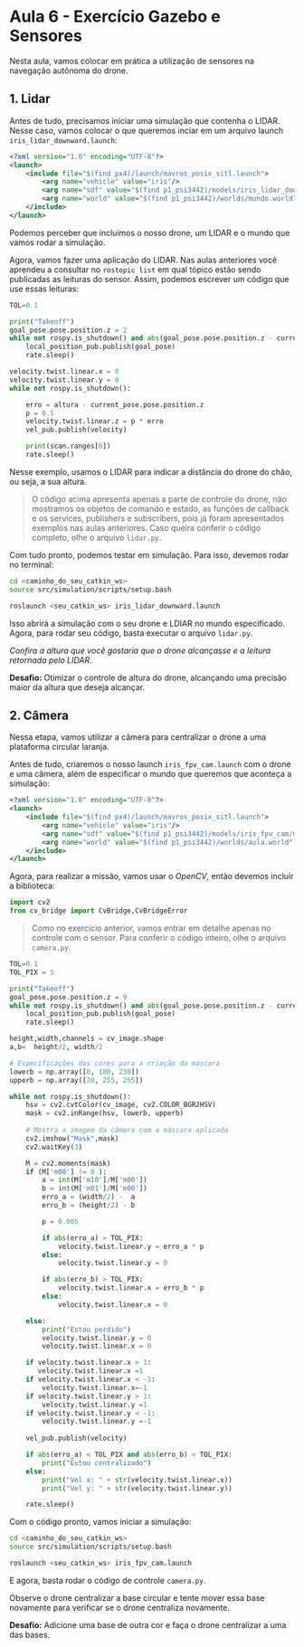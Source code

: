 # Aula 6 - Exercício Gazebo e Sensores

Nesta aula, vamos colocar em prática a utilização de sensores na navegação autônoma do drone.

## 1. Lidar

Antes de tudo, precisamos iniciar uma simulação que contenha o LIDAR. Nesse caso, vamos colocar o que queremos inciar em um arquivo launch `iris_lidar_downward.launch`:

```xml
<?xml version="1.0" encoding="UTF-8"?>
<launch>
    <include file="$(find px4)/launch/mavros_posix_sitl.launch">
        <arg name="vehicle" value="iris"/>
        <arg name="sdf" value="$(find p1_psi3442)/models/iris_lidar_downward/model.sdf"/>
        <arg name="world" value="$(find p1_psi3442)/worlds/mundo.world" />
    </include>
</launch>
```

Podemos perceber que incluímos o nosso drone, um LIDAR e o mundo que vamos rodar a simulação.

Agora, vamos fazer uma aplicação do LIDAR. Nas aulas anteriores você aprendeu a consultar no `rostopic list` em qual tópico estão sendo publicadas as leituras do sensor. Assim, podemos escrever um código que use essas leituras:

```py
TOL=0.1

print("Takeoff")
goal_pose.pose.position.z = 2
while not rospy.is_shutdown() and abs(goal_pose.pose.position.z - current_pose.pose.position.z) > TOL:
    local_position_pub.publish(goal_pose)
    rate.sleep()

velocity.twist.linear.x = 0
velocity.twist.linear.y = 0
while not rospy.is_shutdown():

    erro = altura - current_pose.pose.position.z
    p = 0.5
    velocity.twist.linear.z = p * erro
    vel_pub.publish(velocity)

    print(scan.ranges[0])
    rate.sleep()
```
Nesse exemplo, usamos o LIDAR para indicar a distância do drone do chão, ou seja, a sua altura.

> O código acima apresenta apenas a parte de controle do drone, não mostramos os objetos de comando e estado, as funções de callback e os services, publishers e subscribers, pois já foram apresentados exemplos nas aulas anteriores. Caso queira conferir o código completo, olhe o arquivo `lidar.py`.

Com tudo pronto, podemos testar em simulação. Para isso, devemos rodar no terminal:

```sh
cd <caminho_do_seu_catkin_ws>
source src/simulation/scripts/setup.bash

roslaunch <seu_catkin_ws> iris_lidar_downward.launch
```

Isso abrirá a simulação com o seu drone e LDIAR no mundo especificado. Agora, para rodar seu código, basta executar o arquivo `lidar.py`.

*Confira a altura que você gostaria que o drone alcançasse e a leitura retornada pelo LIDAR.*

**Desafio:** Otimizar o controle de altura do drone, alcançando uma precisão maior da altura que deseja alcançar.

## 2. Câmera

Nessa etapa, vamos utilizar a câmera para centralizar o drone a uma plataforma circular laranja.

Antes de tudo, criaremos o nosso launch `iris_fpv_cam.launch` com o drone e uma câmera, além de especificar o mundo que queremos que aconteça a simulação:

```xml
<?xml version="1.0" encoding="UTF-8"?>
<launch>
    <include file="$(find px4)/launch/mavros_posix_sitl.launch">
        <arg name="vehicle" value="iris"/>
        <arg name="sdf" value="$(find p1_psi3442)/models/iris_fpv_cam/model.sdf"/>
        <arg name="world" value="$(find p1_psi3442)/worlds/aula.world" />
    </include>
</launch>
```

Agora, para realizar a missão, vamos usar o *OpenCV*, então devemos incluir a biblioteca:

```py
import cv2
from cv_bridge import CvBridge,CvBridgeError
```

> Como no exercício anterior, vamos entrar em detalhe apenas no controle com o sensor. Para conferir o código inteiro, olhe o arquivo `camera.py`.

```py
TOL=0.1
TOL_PIX = 5

print("Takeoff")
goal_pose.pose.position.z = 9
while not rospy.is_shutdown() and abs(goal_pose.pose.position.z - current_pose.pose.position.z) > TOL:
    local_position_pub.publish(goal_pose)
    rate.sleep()

height,width,channels = cv_image.shape
a,b=  height/2, width/2

# Especificações das cores para a criação da máscara
lowerb = np.array([0, 180, 230])
upperb = np.array([20, 255, 255])

while not rospy.is_shutdown():
    hsv = cv2.cvtColor(cv_image, cv2.COLOR_BGR2HSV)
    mask = cv2.inRange(hsv, lowerb, upperb)
    
    # Mostra a imagem da câmera com a máscara aplicada
    cv2.imshow("Mask",mask)
    cv2.waitKey(3)

    M = cv2.moments(mask)
    if (M['m00'] != 0 ):
        a = int(M['m10']/M['m00'])
        b = int(M['m01']/M['m00'])
        erro_a = (width/2) -  a 
        erro_b = (height/2) - b  

        p = 0.005

        if abs(erro_a) > TOL_PIX:
            velocity.twist.linear.y = erro_a * p
        else:
            velocity.twist.linear.y = 0

        if abs(erro_b) > TOL_PIX:
            velocity.twist.linear.x = erro_b * p
        else:
            velocity.twist.linear.x = 0

    else:
        print("Estou perdido")
        velocity.twist.linear.y = 0
        velocity.twist.linear.x = 0

    if velocity.twist.linear.x > 1:
       velocity.twist.linear.x =1
    if velocity.twist.linear.x < -1:
        velocity.twist.linear.x=-1
    if velocity.twist.linear.y > 1:
        velocity.twist.linear.y =1
    if velocity.twist.linear.y < -1:
        velocity.twist.linear.y =-1
    
    vel_pub.publish(velocity)

    if abs(erro_a) < TOL_PIX and abs(erro_b) < TOL_PIX:
        print("Estou centralizado")
    else:
        print("Vel x: " + str(velocity.twist.linear.x)) 
        print("Vel y: " + str(velocity.twist.linear.y))

    rate.sleep()
```

Com o código pronto, vamos iniciar a simulação:

```sh
cd <caminho_do_seu_catkin_ws>
source src/simulation/scripts/setup.bash

roslaunch <seu_catkin_ws> iris_fpv_cam.launch
```

E agora, basta rodar o código de controle `camera.py`.

Observe o drone centralizar a base circular e tente mover essa base novamente para verificar se o drone centraliza novamente.

**Desafio:** Adicione uma base de outra cor e faça o drone centralizar a uma das bases.
